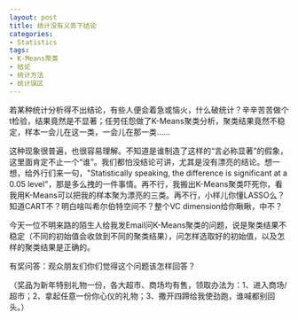 ```yaml
---
layout: post
title: 统计没有义务下结论
categories:
- Statistics
tags:
- K-Means聚类
- 结论
- 统计方法
- 统计误区
---
```


若某种统计分析得不出结论，有些人便会着急或恼火，什么破统计？辛辛苦苦做个t检验，结果竟然是不显著；任劳任怨做了K-Means聚类分析，聚类结果竟然不稳定，样本一会儿在这一类，一会儿在那一类……

这种现象很普遍，也很容易理解。不知道是谁制造了这样的“言必称显著”的假象，这里面肯定不止一个“谁”。我们都怕没结论可讲，尤其是没有漂亮的结论。想一想，给外行们来一句，"Statistically speaking, the difference is significant at a 0.05 level"，那是多么拽的一件事情。再不行，我搬出K-Means聚类吓死你，看我用K-Means可以把我的样本聚为漂亮的三类。再不行，小样儿你懂LASSO么？知道CART不？明白啥叫希尔伯特空间不？整个VC dimension给你瞅瞅，中不？

今天一位不明来路的陌生人给我发Email问K-Means聚类的问题，说是聚类结果不稳定（不同的初始值会收敛到不同的聚类结果），问怎样选取好的初始值，以及怎样的聚类结果是正确的。

有奖问答：观众朋友们你们觉得这个问题该怎样回答？

（奖品为新年特别礼物一份，各大超市、商场均有售，领取办法为：1、进入商场/超市；2、拿起任意一份你心仪的礼物；3、撒开四蹄给我使劲跑，谁喊都别回头。）

